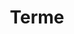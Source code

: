 ---
title: Terme
date: 
draft: false

# descripcion
description : Aros de plata con microcubic

materials: Plata 925

color: Plateado

dimensions: 1,5cm largo

code: 01-11-0404

type: "Aros"

categories: []

price: $1.740,00

# Images
# first image will be shown in the product page
images:
  # - image: "images/path_to_image"
  # La ubicacion de las imagenes es imagenes/Aros/Aros.Argollas/01-11-0404-terme
  - image: "./images/aros/argollas/01-11-0404-argolla-con-estrellita_a.JPG"
  - image: "./images/aros/argollas/01-11-0404-argolla-con-estrellita_b.JPG"
---